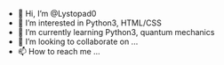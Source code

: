 - 👋 Hi, I’m @Lystopad0
- 👀 I’m interested in Python3, HTML/CSS
- 🌱 I’m currently learning Python3, quantum mechanics
- 💞️ I’m looking to collaborate on ...
- 📫 How to reach me ...

<!---
Lystopad0/Lystopad0 is a ✨ special ✨ repository because its `README.md` (this file) appears on your GitHub profile.
You can click the Preview link to take a look at your changes.
--->
